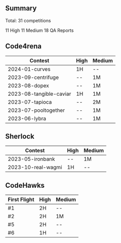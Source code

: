 ## Summary
Total: 31 competitions

11 High
11 Medium
18 QA Reports

## Code4rena

| Contest | High| Medium |
| -------- | -------- | -------- |
| 2024-01-curves |     1H   |  -- |
| 2023-09-centrifuge  |     --  | 1M |
|  2023-08-dopex |     --  | 1M |
| 2023-08-tangible-caviar  |    1H | 1M |
|2023-07-tapioca   |    -- |        2M|
| 2023-07-pooltogether  | --    |1M   |
| 2023-06-lybra   | --    |1M   |

## Sherlock

| Contest | High| Medium |
| -------- | -------- | -------- |
|2023-05-ironbank |--|1M|
2023-10-real-wagmi| 1H|--|

## CodeHawks

| First Flight | High| Medium |
| -------- | -------- | -------- |
| #1  |2H| -- |
| #2  |2H| 1M |
| #5  |2H| -- |
| #6  |1H| -- |



